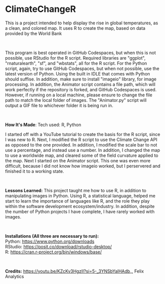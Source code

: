 # ClimateChangeR

This is a project intended to help display the rise in global temperatures, as a clean, and colored map. It uses R to create the map, based on data provided by the World Bank
<p>&nbsp;</p>

This program is best operated in GitHub Codespaces, but when this is not possible, use RStudio for the R script. Required libraries are "ggplot", "rnaturalearth", "sf", and "wbstats", all for the R script. For the Python script, again, try to use GitHub Codespaces, but when not possible, use the latest version of Python. Using the built in IDLE that comes with Python should suffise. In addition, make sure to install "imageio" library, for image processing. In addition, the Animator script contains a file path, which will work perfectly if the repository is forked, and GitHub Codespaces is used. However, if running on a local machine, please ensure to change the file path to match the local folder of images. The "Animator.py" script will output a GIF file to whichever folder it is being run in. 

<p>&nbsp;</p>

**How It's Made**:
Tech used: R, Python

I started off with a YouTube tutorial to create the basis for the R script, since I was new to R. Next, I modified the R script to use the Climate Change API as opposed to the one provided. In addition, I modified the scale bar to not use a percentage, and instead use a number. In addition, I changed the map to use a worldwide map, and cleared some of the field curvature applied to the map. Next I started on the Animator script. This one was even more difficult, because I did not know how imageio worked, but I perservered and finished it to a working state. 
<p>&nbsp;</p>

**Lessons Learned:**
This project taught me how to use R, in addition to manipulating images in Python. Using R, a statistical language, helped me start to learn the importance of languages like R, and the role they play within the software development ecosystem/industry. In addition, despite the number of Python projects I have complete, I have rarely worked with images. 
<p>&nbsp;</p>

**Installations (All three are necessary to run):**<br>
Python: https://www.python.org/downloads <br>
RStudio: https://posit.co/download/rstudio-desktop/  <br>
R: https://cran.r-project.org/bin/windows/base/  <br> 
<p>&nbsp;</p>

**Credits:** 
https://youtu.be/KZcKv3HgzII?si=5-_3YNSbYalHAdb_, Felix Analytics 
